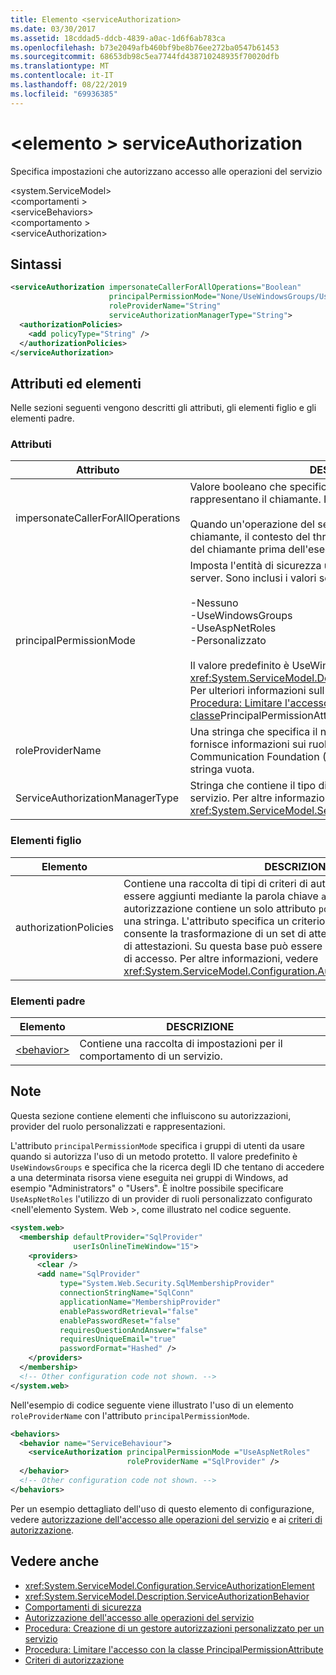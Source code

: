 ```yaml
---
title: Elemento <serviceAuthorization>
ms.date: 03/30/2017
ms.assetid: 18cddad5-ddcb-4839-a0ac-1d6f6ab783ca
ms.openlocfilehash: b73e2049afb460bf9be8b76ee272ba0547b61453
ms.sourcegitcommit: 68653db98c5ea7744fd438710248935f70020dfb
ms.translationtype: MT
ms.contentlocale: it-IT
ms.lasthandoff: 08/22/2019
ms.locfileid: "69936385"
---
```

# <a name="serviceauthorization-element"></a>\<elemento > serviceAuthorization
Specifica impostazioni che autorizzano accesso alle operazioni del servizio  
  
 \<system.ServiceModel>  
\<comportamenti >  
\<serviceBehaviors>  
\<comportamento >  
\<serviceAuthorization>  
  
## <a name="syntax"></a>Sintassi  
  
```xml  
<serviceAuthorization impersonateCallerForAllOperations="Boolean"
                      principalPermissionMode="None/UseWindowsGroups/UseAspNetRoles/Custom"
                      roleProviderName="String"
                      serviceAuthorizationManagerType="String">
  <authorizationPolicies>
    <add policyType="String" />
  </authorizationPolicies>
</serviceAuthorization>
```  
  
## <a name="attributes-and-elements"></a>Attributi ed elementi  
 Nelle sezioni seguenti vengono descritti gli attributi, gli elementi figlio e gli elementi padre.  
  
### <a name="attributes"></a>Attributi  
  
|Attributo|DESCRIZIONE|  
|---------------|-----------------|  
|impersonateCallerForAllOperations|Valore booleano che specifica se tutte le operazioni nel servizio rappresentano il chiamante. Il valore predefinito è `false`.<br /><br /> Quando un'operazione del servizio specifica rappresenta il chiamante, il contesto del thread viene commutato nel contesto del chiamante prima dell'esecuzione del servizio specificato.|  
|principalPermissionMode|Imposta l'entità di sicurezza usata per eseguire operazioni nel server. Sono inclusi i valori seguenti:<br /><br /> -Nessuno<br />-UseWindowsGroups<br />-UseAspNetRoles<br />-Personalizzato<br /><br /> Il valore predefinito è UseWindowsGroups. Il valore è di tipo <xref:System.ServiceModel.Description.PrincipalPermissionMode>. Per ulteriori informazioni sull'utilizzo di questo attributo, [vedere Procedura: Limitare l'accesso con la classe](../../../wcf/how-to-restrict-access-with-the-principalpermissionattribute-class.md)PrincipalPermissionAttribute.|  
|roleProviderName|Una stringa che specifica il nome del provider di ruoli che fornisce informazioni sui ruoli per un'applicazione di Windows Communication Foundation (WCF). Il valore predefinito è una stringa vuota.|  
|ServiceAuthorizationManagerType|Stringa che contiene il tipo di gestione autorizzazione del servizio. Per altre informazioni, vedere <xref:System.ServiceModel.ServiceAuthorizationManager>.|  
  
### <a name="child-elements"></a>Elementi figlio  
  
|Elemento|DESCRIZIONE|  
|-------------|-----------------|  
|authorizationPolicies|Contiene una raccolta di tipi di criteri di autorizzazione che possono essere aggiunti mediante la parola chiave `add`. Ciascun criterio di autorizzazione contiene un solo attributo `policyType` obbligatorio che è una stringa. L'attributo specifica un criterio di autorizzazione che consente la trasformazione di un set di attestazioni di input in un altro set di attestazioni. Su questa base può essere concesso o negato il controllo di accesso. Per altre informazioni, vedere <xref:System.ServiceModel.Configuration.AuthorizationPolicyTypeElement>.|  
  
### <a name="parent-elements"></a>Elementi padre  
  
|Elemento|DESCRIZIONE|  
|-------------|-----------------|  
|[\<behavior>](behavior-of-endpointbehaviors.md)|Contiene una raccolta di impostazioni per il comportamento di un servizio.|  
  
## <a name="remarks"></a>Note  
 Questa sezione contiene elementi che influiscono su autorizzazioni, provider del ruolo personalizzati e rappresentazioni.  
  
 L'attributo `principalPermissionMode` specifica i gruppi di utenti da usare quando si autorizza l'uso di un metodo protetto. Il valore predefinito è `UseWindowsGroups` e specifica che la ricerca degli ID che tentano di accedere a una determinata risorsa viene eseguita nei gruppi di Windows, ad esempio "Administrators" o "Users". È inoltre possibile specificare `UseAspNetRoles` l'utilizzo di un provider di ruoli personalizzato configurato \<nell'elemento System. Web >, come illustrato nel codice seguente.  
  
```xml  
<system.web>
  <membership defaultProvider="SqlProvider"
              userIsOnlineTimeWindow="15">
    <providers>
      <clear />
      <add name="SqlProvider"
           type="System.Web.Security.SqlMembershipProvider"
           connectionStringName="SqlConn"
           applicationName="MembershipProvider"
           enablePasswordRetrieval="false"
           enablePasswordReset="false"
           requiresQuestionAndAnswer="false"
           requiresUniqueEmail="true"
           passwordFormat="Hashed" />
    </providers>
  </membership>
  <!-- Other configuration code not shown. -->
</system.web>
```  
  
 Nell'esempio di codice seguente viene illustrato l'uso di un elemento `roleProviderName` con l'attributo `principalPermissionMode`.  
  
```xml  
<behaviors>
  <behavior name="ServiceBehaviour">
    <serviceAuthorization principalPermissionMode ="UseAspNetRoles"
                          roleProviderName ="SqlProvider" />
  </behavior>
  <!-- Other configuration code not shown. -->
</behaviors>
```  
  
 Per un esempio dettagliato dell'uso di questo elemento di configurazione, vedere [autorizzazione dell'accesso alle operazioni del servizio](../../../wcf/samples/authorizing-access-to-service-operations.md) e ai [criteri di autorizzazione](../../../wcf/samples/authorization-policy.md).  
  
## <a name="see-also"></a>Vedere anche

- <xref:System.ServiceModel.Configuration.ServiceAuthorizationElement>
- <xref:System.ServiceModel.Description.ServiceAuthorizationBehavior>
- [Comportamenti di sicurezza](../../../wcf/feature-details/security-behaviors-in-wcf.md)
- [Autorizzazione dell'accesso alle operazioni del servizio](../../../wcf/samples/authorizing-access-to-service-operations.md)
- [Procedura: Creazione di un gestore autorizzazioni personalizzato per un servizio](../../../wcf/extending/how-to-create-a-custom-authorization-manager-for-a-service.md)
- [Procedura: Limitare l'accesso con la classe PrincipalPermissionAttribute](../../../wcf/how-to-restrict-access-with-the-principalpermissionattribute-class.md)
- [Criteri di autorizzazione](../../../wcf/samples/authorization-policy.md)
